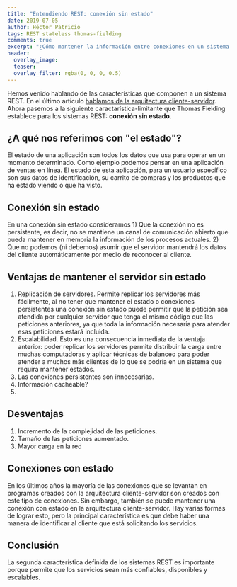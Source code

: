 ```yaml
---
title: "Entendiendo REST: conexión sin estado"
date: 2019-07-05
author: Héctor Patricio
tags: REST stateless thomas-fielding
comments: true
excerpt: "¿Cómo mantener la información entre conexiones en un sistema REST?"
header:
  overlay_image: 
  teaser: 
  overlay_filter: rgba(0, 0, 0, 0.5)
---
```


Hemos venido hablando de las características que componen a un sistema REST. En el último artículo [hablamos de la arquitectura cliente-servidor](/2019/07/04/entendiendo-rest-arquitectura-cliente-servidor.html). Ahora pasemos a la siguiente caractarística-limitante que Thomas Fielding establece para los sistemas REST: **conexión sin estado**.

## ¿A qué nos referimos con "el estado"?

El estado de una aplicación son todos los datos que usa para operar en un momento determinado.
Como ejemplo podemos pensar en una aplicación de ventas en línea. El estado de esta aplicación, para un usuario específico son sus datos de identificación, su carrito de compras y los productos que ha estado viendo o que ha visto.

## Conexión sin estado

En una conexión sin estado consideramos 1) Que la conexión no es persistente, es decir, no se mantiene un canal de comunicación abierto que pueda mantener en memoria la información de los procesos actuales. 2) Que no podemos (ni debemos) asumir que el servidor mantendrá los datos del cliente automáticamente por medio de reconocer al cliente.


## Ventajas de mantener el servidor sin estado

1. Replicación de servidores. Permite replicar los servidores más fácilmente, al no tener que mantener el estado o conexiones persistentes una conexión sin estado puede permitir que la petición sea atendida por cualquier servidor que tenga el mismo código que las peticiones anteriores, ya que toda la información necesaria para atender esas peticiones estará incluida.
2. Escalabilidad. Esto es una consecuencia inmediata de la ventaja anterior: poder replicar los servidores permite distribuir la carga entre muchas computadoras y aplicar técnicas de balanceo para poder atender a muchos más clientes de lo que se podría en un sistema que requira mantener estados.
2. Las conexiones persistentes son innecesarias.
3. Información cacheable?
4.


## Desventajas

1. Incremento de la complejidad de las peticiones.
2. Tamaño de las peticiones aumentado.
3. Mayor carga en la red


## Conexiones con estado

En los últimos años la mayoría de las conexiones que se levantan en programas creados con la arquitectura cliente-servidor son creados con este tipo de conexiones. Sin embargo, también se puede mantener una conexión con estado en la arquitectura cliente-servidor. Hay varias formas de lograr esto, pero la principal característica es que debe haber una manera de identificar al cliente que está solicitando los servicios.


## Conclusión

La segunda característica definida de los sistemas REST es importante porque permite que los servicios sean más confiables, disponibles y escalables.